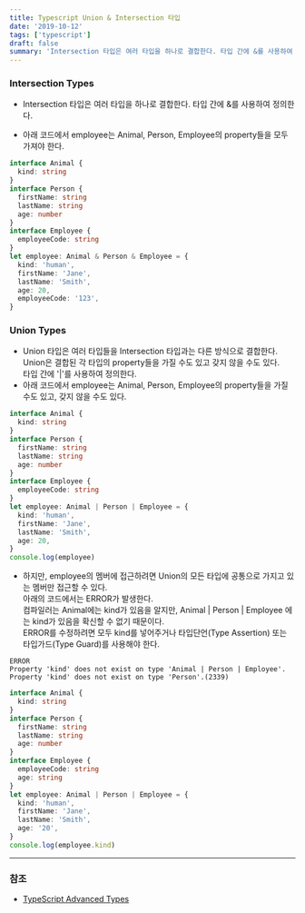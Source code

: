 ```yaml
---
title: Typescript Union & Intersection 타입
date: '2019-10-12'
tags: ['typescript']
draft: false
summary: 'Intersection 타입은 여러 타입을 하나로 결합한다. 타입 간에 &를 사용하여 정의한다.'
---
```


### Intersection Types

- Intersection 타입은 여러 타입을 하나로 결합한다. 타입 간에 &를 사용하여 정의한다.

- 아래 코드에서 employee는 Animal, Person, Employee의 property들을 모두 가져야 한다.

```ts
interface Animal {
  kind: string
}
interface Person {
  firstName: string
  lastName: string
  age: number
}
interface Employee {
  employeeCode: string
}
let employee: Animal & Person & Employee = {
  kind: 'human',
  firstName: 'Jane',
  lastName: 'Smith',
  age: 20,
  employeeCode: '123',
}
```

### Union Types

- Union 타입은 여러 타입들을 Intersection 타입과는 다른 방식으로 결합한다. Union은 결합된 각 타입의 property들을 가질 수도 있고 갖지 않을 수도 있다.<br />
  타입 간에 '|'를 사용하여 정의한다.
- 아래 코드에서 employee는 Animal, Person, Employee의 property들을 가질수도 있고, 갖지 않을 수도 있다.

```ts
interface Animal {
  kind: string
}
interface Person {
  firstName: string
  lastName: string
  age: number
}
interface Employee {
  employeeCode: string
}
let employee: Animal | Person | Employee = {
  kind: 'human',
  firstName: 'Jane',
  lastName: 'Smith',
  age: 20,
}
console.log(employee)
```

- 하지만, employee의 멤버에 접근하려면 Union의 모든 타입에 공통으로 가지고 있는 멤버만 접근할 수 있다.<br />
  아래의 코드에서는 ERROR가 발생한다.<br />
  컴파일러는 Animal에는 kind가 있음을 알지만, Animal | Person | Employee 에는 kind가 있음을 확신할 수 없기 때문이다.<br />
  ERROR를 수정하려면 모두 kind를 넣어주거나 타입단언(Type Assertion) 또는 타입가드(Type Guard)를 사용해야 한다.

```
ERROR
Property 'kind' does not exist on type 'Animal | Person | Employee'.
Property 'kind' does not exist on type 'Person'.(2339)
```

```ts
interface Animal {
  kind: string
}
interface Person {
  firstName: string
  lastName: string
  age: number
}
interface Employee {
  employeeCode: string
  age: string
}
let employee: Animal | Person | Employee = {
  kind: 'human',
  firstName: 'Jane',
  lastName: 'Smith',
  age: '20',
}
console.log(employee.kind)
```

---

### 참조

- [TypeScript Advanced Types](https://typescript-kr.github.io/pages/advanced-types.html)
